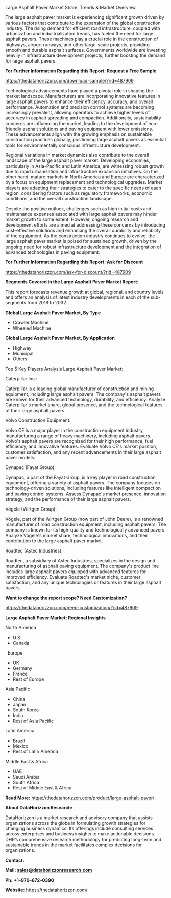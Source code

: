 ﻿Large Asphalt Paver Market Share, Trends & Market Overview

The large asphalt paver market is experiencing significant growth driven by various factors that contribute to the expansion of the global construction industry. The rising demand for efficient road infrastructure, coupled with urbanization and industrialization trends, has fueled the need for large asphalt pavers. These machines play a crucial role in the construction of highways, airport runways, and other large-scale projects, providing smooth and durable asphalt surfaces. Governments worldwide are investing heavily in infrastructure development projects, further boosting the demand for large asphalt pavers.

**For Further Information Regarding this Report: Request a Free Sample**	

<https://thedatahorizzon.com/download-sample/?rid=487909>

Technological advancements have played a pivotal role in shaping the market landscape. Manufacturers are incorporating innovative features in large asphalt pavers to enhance their efficiency, accuracy, and overall performance. Automation and precision control systems are becoming increasingly prevalent, allowing operators to achieve higher levels of accuracy in asphalt spreading and compaction. Additionally, sustainability concerns are influencing the market, leading to the development of eco-friendly asphalt solutions and paving equipment with lower emissions. These advancements align with the growing emphasis on sustainable construction practices globally, positioning large asphalt pavers as essential tools for environmentally conscious infrastructure development.

Regional variations in market dynamics also contribute to the overall landscape of the large asphalt paver market. Developing economies, particularly in Asia-Pacific and Latin America, are witnessing robust growth due to rapid urbanization and infrastructure expansion initiatives. On the other hand, mature markets in North America and Europe are characterized by a focus on equipment replacement and technological upgrades. Market players are adapting their strategies to cater to the specific needs of each region, considering factors such as regulatory frameworks, economic conditions, and the overall construction landscape.

Despite the positive outlook, challenges such as high initial costs and maintenance expenses associated with large asphalt pavers may hinder market growth to some extent. However, ongoing research and development efforts are aimed at addressing these concerns by introducing cost-effective solutions and enhancing the overall durability and reliability of the equipment. As the construction industry continues to evolve, the large asphalt paver market is poised for sustained growth, driven by the ongoing need for robust infrastructure development and the integration of advanced technologies in paving equipment.

**For Further Information Regarding this Report: Ask for Discount**	

<https://thedatahorizzon.com/ask-for-discount/?rid=487909>

**Segments Covered in the Large Asphalt Paver Market Report:**

This report forecasts revenue growth at global, regional, and country levels and offers an analysis of latest industry developments in each of the sub-segments from 2018 to 2032.

**Global Large Asphalt Paver Market, By Type**

- Crawler Machine
- Wheeled Machine

**Global Large Asphalt Paver Market, By Application**

- Highway
- Municipal
- Others

Top 5 Key Players Analysis Large Asphalt Paver Market:

Caterpillar Inc.:

Caterpillar is a leading global manufacturer of construction and mining equipment, including large asphalt pavers. The company's asphalt pavers are known for their advanced technology, durability, and efficiency. Analyze Caterpillar's market share, global presence, and the technological features of their large asphalt pavers.

Volvo Construction Equipment:

Volvo CE is a major player in the construction equipment industry, manufacturing a range of heavy machinery, including asphalt pavers. Volvo's asphalt pavers are recognized for their high performance, fuel efficiency, and innovative features. Evaluate Volvo CE's market position, customer satisfaction, and any recent advancements in their large asphalt paver models.

Dynapac (Fayat Group):

Dynapac, a part of the Fayat Group, is a key player in road construction equipment, offering a variety of asphalt pavers. The company focuses on technology-driven solutions, including features like intelligent compaction and paving control systems. Assess Dynapac's market presence, innovation strategy, and the performance of their large asphalt pavers.

Vögele (Wirtgen Group):

Vögele, part of the Wirtgen Group (now part of John Deere), is a renowned manufacturer of road construction equipment, including asphalt pavers. The company is known for its high-quality and technologically advanced pavers. Analyze Vögele's market share, technological innovations, and their contribution to the large asphalt paver market.

Roadtec (Astec Industries):

Roadtec, a subsidiary of Astec Industries, specializes in the design and manufacturing of asphalt paving equipment. The company's product line includes large asphalt pavers equipped with advanced features for improved efficiency. Evaluate Roadtec's market niche, customer satisfaction, and any unique technologies or features in their large asphalt pavers.

**Want to change the report scope? Need Customization?**

<https://thedatahorizzon.com/need-customization/?rid=487909>

**Large Asphalt Paver Market: Regional Insights**

North America

- U.S.
- Canada

` `Europe

- UK
- Germany
- France
- Rest of Europe

Asia Pacific	

- China
- Japan
- South Korea
- India
- Rest of Asia Pacific

Latin America

- Brazil
- Mexico
- Rest of Latin America

Middle East & Africa

- UAE
- Saudi Arabia
- South Africa
- Rest of Middle East & Africa

**Read More:** <https://thedatahorizzon.com/product/large-asphalt-paver/>

**About DataHorizzon Research:**

DataHorizzon is a market research and advisory company that assists organizations across the globe in formulating growth strategies for changing business dynamics. Its offerings include consulting services across enterprises and business insights to make actionable decisions. DHR’s comprehensive research methodology for predicting long-term and sustainable trends in the market facilitates complex decisions for organizations.

**Contact:**

**Mail: <sales@datahorizzonresearch.com>**

**Ph:** **+1–970–672–0390**

**Website:** <https://thedatahorizzon.com/>

